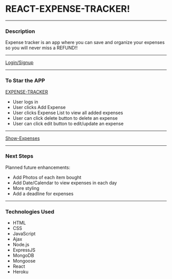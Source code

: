 # REACT-EXPENSE-TRACKER!

---

### Description

Expense tracker is an app where you can save and organize your expenses so you will never miss a REFUND!!

---
[Login/Signup](https://github.com/leonelRos/react-expenses-tracker/blob/master/public/Screen1.png)

---

### To Star the APP

[EXPENSE-TRACKER](https://single-expense-tracker.herokuapp.com/)

* User logs in
* User clicks Add Expense 
* User clicks Expense List to view all added expenses
* User can click delete button to delete an expense
* User can click edit button to edit/update an expense

---

[Show-Expenses](https://github.com/leonelRos/react-expenses-tracker/blob/master/public/screen2.png)

---

### Next Steps

Planned future enhancements:

* Add Photos of each item bought
* Add Date/Calendar to view expenses in each day
* More styling
* Add a deadline for expenses
---
### Technologies Used

* HTML
* CSS
* JavaScript
* Ajax
* Node.js
* ExpressJS
* MongoDB
* Mongoose
* React
* Heroku

